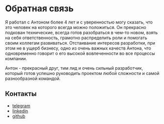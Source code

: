 # Обратная связь

Я работал с Антоном более 4 лет и с уверенностью могу сказать, что это человек на которого всегда можно положиться. Он прекрасно подкован технические, всегда готов разобраться в чем-то новом, взять на себя ответственность, грамотно распределить роли и помогать своим коллегам развиваться. Отстаивание интересов разработки, при этом не в ущерб бизнесу,
одно из очень важных качеств Антона, что одновременно говорит о его высокой вовлеченности во все процессы компании.

Антон - прекрасный друг, тим лид и очень сильный разработчик, который готов успешно руководить проектом любой сложности и самой разнообразной командой.

## Контакты

- [telegram](https://t.me/smhero)
- [linkedin](https://de.linkedin.com/in/artemchapurin)
- [github](https://github.com/smhero)
